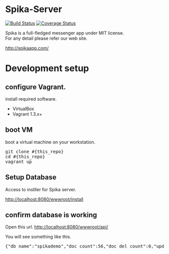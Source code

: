 Spika-Server
============

[![Build Status](https://api.travis-ci.org/cloverstudio/Spika-Server.png?branch=master,develop)](https://travis-ci.org/cloverstudio/Spika-Server)
[![Coverage Status](https://coveralls.io/repos/cloverstudio/Spika-Server/badge.png?branch=develop)](https://coveralls.io/r/cloverstudio/Spika-Server?branch=develop)

Spika is a full-fledged messenger app under MIT license.  
For any detail please refer our web site.

http://spikaapp.com/

# Development setup


## configure Vagrant.

install required software.

- VirtualBox
- Vagrant 1.3.x+

## boot VM

boot a virtual machine on your workstation.

<pre>
git clone #{this_repo}
cd #{this_repo}
vagrant up
</pre>

## Setup Database

Access to instller for Spika server.

[http://localhost:8080/wwwroot/install](http://localhost:8080/wwwroot/install)

## confirm database is working

Open this url.
[http://localhost:8080/wwwroot/api/](http://localhost:8080/wwwroot/api/)

You will see something like this.

<pre>
{"db_name":"spikademo","doc_count":56,"doc_del_count":0,"update_seq":56,"purge_seq":0,"compact_running":false,"disk_size":745561,"instance_start_time":"1382202784749403","disk_format_version":5,"committed_update_seq":56}
</pre>
